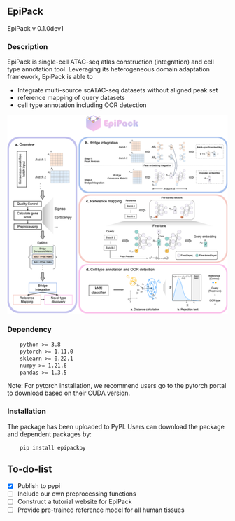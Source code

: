 ## EpiPack
EpiPack v 0.1.0dev1

### Description
EpiPack is single-cell ATAC-seq atlas construction (integration) and cell type annotation tool. Leveraging its heterogeneous domain adaptation framework, EpiPack is able to
* Integrate multi-source scATAC-seq datasets without aligned peak set
* reference mapping of query datasets
* cell type annotation including OOR detection

<img src = "figures/overview.png" width = 600ptx>

### Dependency
```
    python >= 3.8
    pytorch >= 1.11.0
    sklearn >= 0.22.1
    numpy >= 1.21.6
    pandas >= 1.3.5
```
Note: For pytorch installation, we recommend users go to the pytorch portal to download based on their CUDA version.

### Installation
The package has been uploaded to PyPI. Users can download the package and dependent packages by:
```
    pip install epipackpy
```

## To-do-list

- [x] Publish to pypi
- [ ] Include our own preprocessing functions
- [ ] Construct a tutorial website for EpiPack
- [ ] Provide pre-trained reference model for all human tissues
